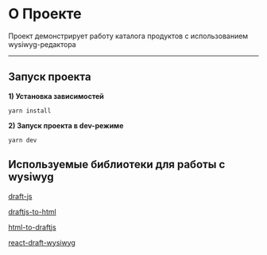 # О Проекте

Проект демонстрирует работу каталога продуктов с использованием wysiwyg-редактора

---

## Запуск проекта

**1) Установка зависимостей**

`yarn install`

**2) Запуск проекта в dev-режиме**

`yarn dev`

## Используемые библиотеки для работы с wysiwyg

[draft-js](https://www.npmjs.com/package/draft-js)

[draftjs-to-html](https://www.npmjs.com/package/draftjs-to-html)

[html-to-draftjs](https://www.npmjs.com/package/html-to-draftjs)

[react-draft-wysiwyg](https://www.npmjs.com/package/react-draft-wysiwyg)
